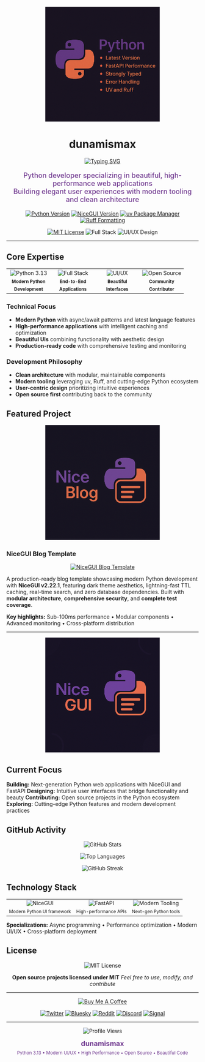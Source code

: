 <p align="center">
  <img src="https://github.com/dunamismax/images/blob/main/python/Repo-Features.png" alt="Repository Features" width="300" />
</p>

<div align="center">

# dunamismax

</div>

<p align="center">
  <a href="https://github.com/dunamismax">
    <img src="https://readme-typing-svg.demolab.com/?font=Inter&weight=600&size=28&pause=1000&color=713A90&center=true&vCenter=true&width=1200&height=90&lines=Python+Application+Architect+%26+Full-Stack+Developer;Modern+UI%2FUX+Designer+with+Python+Expertise;High-Performance+Async+Programming+Specialist;NiceGUI+Expert+%26+Community+Contributor;Production-Ready+Python+Applications;Clean+Code+%26+Beautiful+UIs;Open+Source+Advocate+%26+Maintainer;Pragmatic+Problem+Solver+%26+Innovator;Modern+Tooling+Enthusiast;Building+the+Future+with+Python" alt="Typing SVG" />
  </a>
</p>

<div align="center">

<p style="color: #713A90; font-size: 18px; font-weight: 500;">
Python developer specializing in beautiful, high-performance web applications<br>
Building elegant user experiences with modern tooling and clean architecture
</p>

</div>

<p align="center">
  <a href="https://www.python.org/downloads/release/python-3130/"><img src="https://img.shields.io/badge/Python-3.13+-713A90.svg?logo=python&logoColor=white&style=for-the-badge" alt="Python Version"></a>
  <a href="https://nicegui.io/"><img src="https://img.shields.io/badge/NiceGUI-v2.22.1-713A90.svg?logo=fastapi&logoColor=white&style=for-the-badge" alt="NiceGUI Version"></a>
  <a href="https://docs.astral.sh/uv/"><img src="https://img.shields.io/badge/uv-Package_Manager-713A90.svg?style=for-the-badge" alt="uv Package Manager"></a>
  <a href="https://docs.astral.sh/ruff/"><img src="https://img.shields.io/badge/Ruff-Formatted-713A90.svg?style=for-the-badge" alt="Ruff Formatting"></a>
</p>

<p align="center">
  <a href="https://opensource.org/licenses/MIT"><img src="https://img.shields.io/badge/License-MIT-713A90.svg?style=for-the-badge" alt="MIT License"></a>
  <img src="https://img.shields.io/badge/Focus-Full_Stack-713A90.svg?style=for-the-badge" alt="Full Stack">
  <img src="https://img.shields.io/badge/Design-UI%2FUX-713A90.svg?style=for-the-badge" alt="UI/UX Design">
</p>

---

## Core Expertise

<table align="center">
<tr>
<td align="center" width="25%">
<img src="https://img.shields.io/badge/-Python_3.13-713A90?style=for-the-badge&logo=python&logoColor=white" alt="Python 3.13"><br>
<sub><b>Modern Python<br>Development</b></sub>
</td>
<td align="center" width="25%">
<img src="https://img.shields.io/badge/-Full_Stack-713A90?style=for-the-badge&logo=web&logoColor=white" alt="Full Stack"><br>
<sub><b>End-to-End<br>Applications</b></sub>
</td>
<td align="center" width="25%">
<img src="https://img.shields.io/badge/-UI%2FUX-713A90?style=for-the-badge&logo=figma&logoColor=white" alt="UI/UX"><br>
<sub><b>Beautiful<br>Interfaces</b></sub>
</td>
<td align="center" width="25%">
<img src="https://img.shields.io/badge/-Open_Source-713A90?style=for-the-badge&logo=github&logoColor=white" alt="Open Source"><br>
<sub><b>Community<br>Contributor</b></sub>
</td>
</tr>
</table>

### Technical Focus

* **Modern Python** with async/await patterns and latest language features
* **High-performance applications** with intelligent caching and optimization
* **Beautiful UIs** combining functionality with aesthetic design
* **Production-ready code** with comprehensive testing and monitoring

### Development Philosophy

* **Clean architecture** with modular, maintainable components
* **Modern tooling** leveraging uv, Ruff, and cutting-edge Python ecosystem
* **User-centric design** prioritizing intuitive experiences
* **Open source first** contributing back to the community

## Featured Project

<p align="center">
  <img src="https://github.com/dunamismax/images/blob/main/python/NiceBlog.png" alt="NiceGUI Blog" width="300" />
</p>

### NiceGUI Blog Template

<p align="center">
  <a href="https://github.com/dunamismax/nicegui-blog">
    <img src="https://github-readme-stats.vercel.app/api/pin/?username=dunamismax&repo=nicegui-blog&theme=dark&bg_color=0d1117&title_color=713A90&text_color=8b949e&icon_color=713A90&border_color=30363d&border_radius=6" alt="NiceGUI Blog Template" />
  </a>
</p>

A production-ready blog template showcasing modern Python development with **NiceGUI v2.22.1**, featuring dark theme aesthetics, lightning-fast TTL caching, real-time search, and zero database dependencies. Built with **modular architecture**, **comprehensive security**, and **complete test coverage**.

**Key highlights:** Sub-100ms performance • Modular components • Advanced monitoring • Cross-platform distribution

---

<p align="center">
  <img src="https://github.com/dunamismax/images/blob/main/python/NiceGUI.png" alt="dunamismax" width="300" />
</p>

## Current Focus

**Building:** Next-generation Python web applications with NiceGUI and FastAPI
**Designing:** Intuitive user interfaces that bridge functionality and beauty
**Contributing:** Open source projects in the Python ecosystem
**Exploring:** Cutting-edge Python features and modern development practices

## GitHub Activity

<p align="center">
  <img src="https://github-readme-stats.vercel.app/api?username=dunamismax&show_icons=true&theme=dark&count_private=true&bg_color=0d1117&title_color=713A90&text_color=8b949e&icon_color=713A90&border_color=30363d&border_radius=6" alt="GitHub Stats" />
</p>

<p align="center">
  <img src="https://github-readme-stats.vercel.app/api/top-langs/?username=dunamismax&layout=compact&theme=dark&langs_count=8&bg_color=0d1117&title_color=713A90&text_color=8b949e&icon_color=713A90&border_color=30363d&border_radius=6" alt="Top Languages" />
</p>

<p align="center">
  <img src="https://github-readme-streak-stats-eight.vercel.app/?user=dunamismax&theme=dark&background=0d1117&border=30363d&stroke=8b949e&ring=713A90&fire=713A90&currStreakLabel=713A90&border_radius=6" alt="GitHub Streak" />
</p>

## Technology Stack

<table align="center">
<tr>
<td align="center">
<img src="https://img.shields.io/badge/UI_Framework-NiceGUI_v2.22.1-713A90?style=for-the-badge&logo=fastapi" alt="NiceGUI"><br>
<sub>Modern Python UI framework</sub>
</td>
<td align="center">
<img src="https://img.shields.io/badge/Backend-FastAPI_+_Async-713A90?style=for-the-badge&logo=fastapi" alt="FastAPI"><br>
<sub>High-performance APIs</sub>
</td>
<td align="center">
<img src="https://img.shields.io/badge/Tooling-uv_+_Ruff-713A90?style=for-the-badge&logo=python" alt="Modern Tooling"><br>
<sub>Next-gen Python tools</sub>
</td>
</tr>
</table>

**Specializations:** Async programming • Performance optimization • Modern UI/UX • Cross-platform deployment

## License

<div align="center">

<img src="https://img.shields.io/badge/License-MIT-713A90?style=for-the-badge&logo=opensource" alt="MIT License">

**Open source projects licensed under MIT**
*Feel free to use, modify, and contribute*

</div>

---

<p align="center">
  <a href="https://www.buymeacoffee.com/dunamismax">
    <img src="https://cdn.buymeacoffee.com/buttons/v2/default-yellow.png" alt="Buy Me A Coffee" style="height: 60px !important;width: 217px !important;" >
  </a>
</p>

<p align="center">
  <a href="https://twitter.com/dunamismax" target="_blank"><img src="https://img.shields.io/badge/Twitter-713A90.svg?&style=for-the-badge&logo=twitter&logoColor=white" alt="Twitter"></a>
  <a href="https://bsky.app/profile/dunamismax.bsky.social" target="_blank"><img src="https://img.shields.io/badge/Bluesky-713A90?style=for-the-badge&logo=bluesky&logoColor=white" alt="Bluesky"></a>
  <a href="https://reddit.com/user/dunamismax" target="_blank"><img src="https://img.shields.io/badge/Reddit-713A90.svg?&style=for-the-badge&logo=reddit&logoColor=white" alt="Reddit"></a>
  <a href="https://discord.com/users/dunamismax" target="_blank"><img src="https://img.shields.io/badge/Discord-713A90.svg?style=for-the-badge&logo=discord&logoColor=white" alt="Discord"></a>
  <a href="https://signal.me/#p/+dunamismax.66" target="_blank"><img src="https://img.shields.io/badge/Signal-713A90.svg?style=for-the-badge&logo=signal&logoColor=white" alt="Signal"></a>
</p>

---

<p align="center">
  <img src="https://komarev.com/ghpvc/?username=dunamismax&color=713A90&style=flat-square&label=Profile+Views" alt="Profile Views" />
</p>

<p align="center">
  <strong style="color: #713A90; font-size: 18px;">dunamismax</strong><br>
  <sub style="color: #713A90;">Python 3.13 • Modern UI/UX • High Performance • Open Source • Beautiful Code</sub>
</p>
